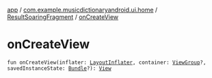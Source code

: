 [app](../../index.md) / [com.example.musicdictionaryandroid.ui.home](../index.md) / [ResultSoaringFragment](index.md) / [onCreateView](./on-create-view.md)

# onCreateView

`fun onCreateView(inflater: `[`LayoutInflater`](https://developer.android.com/reference/android/view/LayoutInflater.html)`, container: `[`ViewGroup`](https://developer.android.com/reference/android/view/ViewGroup.html)`?, savedInstanceState: `[`Bundle`](https://developer.android.com/reference/android/os/Bundle.html)`?): `[`View`](https://developer.android.com/reference/android/view/View.html)